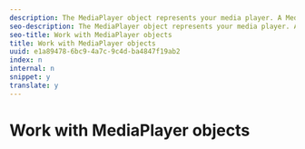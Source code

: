 ```yaml
---
description: The MediaPlayer object represents your media player. A MediaPlayerItem represents audio or video on your player.
seo-description: The MediaPlayer object represents your media player. A MediaPlayerItem represents audio or video on your player.
seo-title: Work with MediaPlayer objects
title: Work with MediaPlayer objects
uuid: e1a89478-6bc9-4a7c-9c4d-ba4847f19ab2
index: n
internal: n
snippet: y
translate: y
---
```


# Work with MediaPlayer objects

